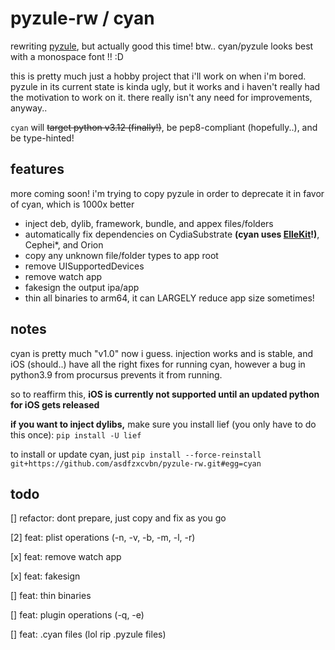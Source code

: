 # pyzule-rw / cyan

rewriting [pyzule](https://github.com/asdfzxcvbn/pyzule), but actually good this time! btw.. cyan/pyzule looks best with a monospace font !! :D

this is pretty much just a hobby project that i'll work on when i'm bored. pyzule in its current state is kinda ugly, but it works and i haven't really had the motivation to work on it. there really isn't any need for improvements, anyway..

`cyan` will ~~target python v3.12 (finally!)~~, be pep8-compliant (hopefully..), and be type-hinted!

## features

more coming soon! i'm trying to copy pyzule in order to deprecate it in favor of cyan, which is 1000x better

- inject deb, dylib, framework, bundle, and appex files/folders
- automatically fix dependencies on CydiaSubstrate **(cyan uses [ElleKit](https://github.com/evelyneee/ellekit/)!)**, Cephei*, and Orion
- copy any unknown file/folder types to app root
- remove UISupportedDevices
- remove watch app
- fakesign the output ipa/app
- thin all binaries to arm64, it can LARGELY reduce app size sometimes!

## notes

cyan is pretty much "v1.0" now i guess. injection works and is stable, and iOS (should..) have all the right fixes for running cyan, however a bug in python3.9 from procursus prevents it from running.

so to reaffirm this, **iOS is currently not supported until an updated python for iOS gets released**

**if you want to inject dylibs,** make sure you install lief (you only have to do this once): `pip install -U lief`

to install or update cyan, just `pip install --force-reinstall git+https://github.com/asdfzxcvbn/pyzule-rw.git#egg=cyan`

## todo

[] refactor: dont prepare, just copy and fix as you go

[2] feat: plist operations (-n, -v, -b, -m, -l, -r)

[x] feat: remove watch app

[x] feat: fakesign

[] feat: thin binaries

[] feat: plugin operations (-q, -e)

[] feat: .cyan files (lol rip .pyzule files)

